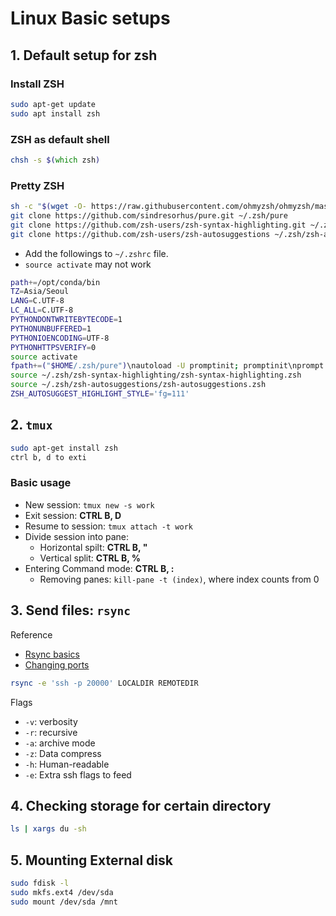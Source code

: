 # Linux Basic setups

## 1. Default setup for zsh

### Install ZSH
```bash
sudo apt-get update
sudo apt install zsh
```

### ZSH as default shell
```zsh
chsh -s $(which zsh)
```

### Pretty ZSH

```zsh
sh -c "$(wget -O- https://raw.githubusercontent.com/ohmyzsh/ohmyzsh/master/tools/install.sh)"
git clone https://github.com/sindresorhus/pure.git ~/.zsh/pure
git clone https://github.com/zsh-users/zsh-syntax-highlighting.git ~/.zsh/zsh-syntax-highlighting
git clone https://github.com/zsh-users/zsh-autosuggestions ~/.zsh/zsh-autosuggestions
```

- Add the followings to `~/.zshrc` file.
- `source activate` may not work
```zsh
path+=/opt/conda/bin
TZ=Asia/Seoul
LANG=C.UTF-8
LC_ALL=C.UTF-8
PYTHONDONTWRITEBYTECODE=1
PYTHONUNBUFFERED=1
PYTHONIOENCODING=UTF-8
PYTHONHTTPSVERIFY=0
source activate
fpath+=("$HOME/.zsh/pure")\nautoload -U promptinit; promptinit\nprompt pure
source ~/.zsh/zsh-syntax-highlighting/zsh-syntax-highlighting.zsh
source ~/.zsh/zsh-autosuggestions/zsh-autosuggestions.zsh
ZSH_AUTOSUGGEST_HIGHLIGHT_STYLE='fg=111'
```

## 2. `tmux`
```bash
sudo apt-get install zsh
ctrl b, d to exti
```
### Basic usage
* New session: `tmux new -s work`
* Exit session: **CTRL B, D**
* Resume to session: `tmux attach -t work`
* Divide session into pane:
    - Horizontal spilt: **CTRL B, "**
    - Vertical split: **CTRL B, %**
* Entering Command mode: **CTRL B, :**
    - Removing panes: `kill-pane -t (index)`, where index counts from 0


## 3. Send files: `rsync`

Reference
- [Rsync basics](https://www.lesstif.com/system-admin/rsync-data-backup-12943658.html)
- [Changing ports](https://gkstamin.tistory.com/entry/Linux-rsync%EC%8B%9C-ssh-%ED%8F%AC%ED%8A%B8-%EB%B3%80%EA%B2%BD-%EB%B0%8F-%EC%82%AC%EC%9A%A9)
```bash
rsync -e 'ssh -p 20000' LOCALDIR REMOTEDIR
```
Flags
- `-v`: verbosity
- `-r`: recursive
- `-a`: archive mode
- `-z`: Data compress
- `-h`: Human-readable
- `-e`: Extra ssh flags to feed

## 4. Checking storage for certain directory

```bash
ls | xargs du -sh
```

## 5. Mounting External disk

```bash
sudo fdisk -l
sudo mkfs.ext4 /dev/sda
sudo mount /dev/sda /mnt
```